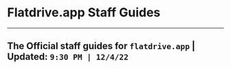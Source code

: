 # Flatdrive.app Staff Guides
--------------------------------------------
The Official staff guides for `flatdrive.app` | Updated: `9:30 PM | 12/4/22`
--------------------------------------------

